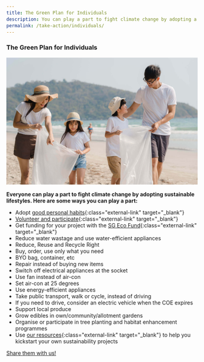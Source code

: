 ```yaml
---
title: The Green Plan for Individuals
description: You can play a part to fight climate change by adopting a sustainable lifestyle and habits. Learn how you can help with the Green Plan for Individuals. 
permalink: /take-action/individuals/
---
```


### The Green Plan for Individuals

![The Green Plan For Individuals](/images/greenplan/gp_individual.jpg)

**Everyone can play a part to fight climate change by adopting sustainable lifestyles. Here are some ways you can play a part:**

- Adopt [good personal habits](https://www.mse.gov.sg/take-action/individuals){:class="external-link" target="_blank"}
- [Volunteer and participate](https://www.nea.gov.sg/programmes-grants/volunteering){:class="external-link" target="_blank"}
- Get funding for your project with the [SG Eco Fund](https://www.sgeco.gov.sg/){:class="external-link" target="_blank"}
- Reduce water wastage and use water-efficient appliances  
- Reduce, Reuse and Recycle Right  
- Buy, order, use only what you need  
- BYO bag, container, etc  
- Repair instead of buying new items  
- Switch off electrical appliances at the socket  
- Use fan instead of air-con  
- Set air-con at 25 degrees  
- Use energy-efficient appliances  
- Take public transport, walk or cycle, instead of driving  
- If you need to drive, consider an electric vehicle when the COE expires  
- Support local produce  
- Grow edibles in own/community/allotment gardens  
- Organise or participate in tree planting and habitat enhancement programmes 
- Use [our resources](https://www.mse.gov.sg/resources/){:class="external-link" target="_blank"} to help you kickstart your own sustainability projects  


<a href="https://form.gov.sg/6013d365bedd790011bb9c86" class="front-page-cta bp-sec-button margin--top padding--bottom" target="_blank">
	<span>Share them with us!</span>
	<i class="sgds-icon sgds-icon-arrow-right is-size-4" aria-hidden="true"></i>
</a>